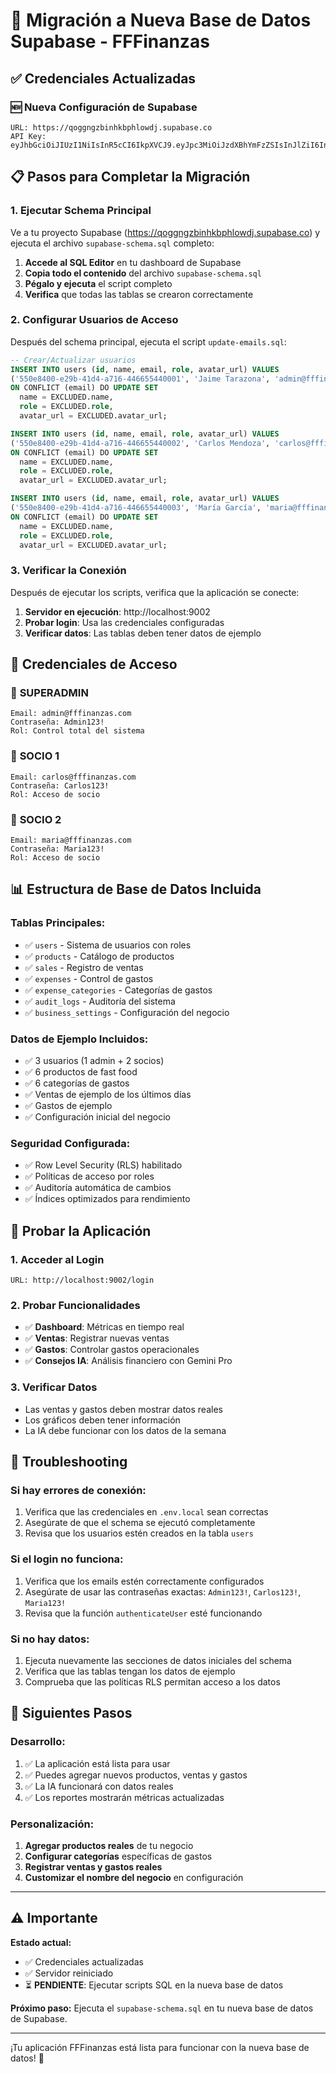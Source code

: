 # 🔄 Migración a Nueva Base de Datos Supabase - FFFinanzas

## ✅ Credenciales Actualizadas

### 🆕 **Nueva Configuración de Supabase**
```env
URL: https://qoggngzbinhkbphlowdj.supabase.co
API Key: eyJhbGciOiJIUzI1NiIsInR5cCI6IkpXVCJ9.eyJpc3MiOiJzdXBhYmFzZSIsInJlZiI6InFvZ2duZ3piaW5oa2JwaGxvd2RqIiwicm9sZSI6ImFub24iLCJpYXQiOjE3NTg0MzgwMzAsImV4cCI6MjA3NDAxNDAzMH0.I1xL5vSs740RTMeIcD6ZX2VlwKUqy4CJLEgg684AqmA
```

## 📋 Pasos para Completar la Migración

### 1. **Ejecutar Schema Principal**
Ve a tu proyecto Supabase (https://qoggngzbinhkbphlowdj.supabase.co) y ejecuta el archivo `supabase-schema.sql` completo:

1. **Accede al SQL Editor** en tu dashboard de Supabase
2. **Copia todo el contenido** del archivo `supabase-schema.sql` 
3. **Pégalo y ejecuta** el script completo
4. **Verifica** que todas las tablas se crearon correctamente

### 2. **Configurar Usuarios de Acceso**
Después del schema principal, ejecuta el script `update-emails.sql`:

```sql
-- Crear/Actualizar usuarios
INSERT INTO users (id, name, email, role, avatar_url) VALUES 
('550e8400-e29b-41d4-a716-446655440001', 'Jaime Tarazona', 'admin@fffinanzas.com', 'superadmin', '/avatars/admin.png')
ON CONFLICT (email) DO UPDATE SET
  name = EXCLUDED.name,
  role = EXCLUDED.role,
  avatar_url = EXCLUDED.avatar_url;

INSERT INTO users (id, name, email, role, avatar_url) VALUES 
('550e8400-e29b-41d4-a716-446655440002', 'Carlos Mendoza', 'carlos@fffinanzas.com', 'socio', '/avatars/socio1.png')
ON CONFLICT (email) DO UPDATE SET
  name = EXCLUDED.name,
  role = EXCLUDED.role,
  avatar_url = EXCLUDED.avatar_url;

INSERT INTO users (id, name, email, role, avatar_url) VALUES 
('550e8400-e29b-41d4-a716-446655440003', 'María García', 'maria@fffinanzas.com', 'socio', '/avatars/socio2.png')
ON CONFLICT (email) DO UPDATE SET
  name = EXCLUDED.name,
  role = EXCLUDED.role,
  avatar_url = EXCLUDED.avatar_url;
```

### 3. **Verificar la Conexión**
Después de ejecutar los scripts, verifica que la aplicación se conecte:

1. **Servidor en ejecución**: http://localhost:9002
2. **Probar login**: Usa las credenciales configuradas
3. **Verificar datos**: Las tablas deben tener datos de ejemplo

## 🔑 Credenciales de Acceso

### 🔱 **SUPERADMIN**
```
Email: admin@fffinanzas.com
Contraseña: Admin123!
Rol: Control total del sistema
```

### 👤 **SOCIO 1**
```
Email: carlos@fffinanzas.com
Contraseña: Carlos123!
Rol: Acceso de socio
```

### 👤 **SOCIO 2**
```
Email: maria@fffinanzas.com
Contraseña: Maria123!
Rol: Acceso de socio
```

## 📊 Estructura de Base de Datos Incluida

### **Tablas Principales:**
- ✅ `users` - Sistema de usuarios con roles
- ✅ `products` - Catálogo de productos
- ✅ `sales` - Registro de ventas
- ✅ `expenses` - Control de gastos
- ✅ `expense_categories` - Categorías de gastos
- ✅ `audit_logs` - Auditoría del sistema
- ✅ `business_settings` - Configuración del negocio

### **Datos de Ejemplo Incluidos:**
- ✅ 3 usuarios (1 admin + 2 socios)
- ✅ 6 productos de fast food
- ✅ 6 categorías de gastos
- ✅ Ventas de ejemplo de los últimos días
- ✅ Gastos de ejemplo
- ✅ Configuración inicial del negocio

### **Seguridad Configurada:**
- ✅ Row Level Security (RLS) habilitado
- ✅ Políticas de acceso por roles
- ✅ Auditoría automática de cambios
- ✅ Índices optimizados para rendimiento

## 🚀 Probar la Aplicación

### **1. Acceder al Login**
```
URL: http://localhost:9002/login
```

### **2. Probar Funcionalidades**
- ✅ **Dashboard**: Métricas en tiempo real
- ✅ **Ventas**: Registrar nuevas ventas
- ✅ **Gastos**: Controlar gastos operacionales
- ✅ **Consejos IA**: Análisis financiero con Gemini Pro

### **3. Verificar Datos**
- Las ventas y gastos deben mostrar datos reales
- Los gráficos deben tener información
- La IA debe funcionar con los datos de la semana

## 🔧 Troubleshooting

### **Si hay errores de conexión:**
1. Verifica que las credenciales en `.env.local` sean correctas
2. Asegúrate de que el schema se ejecutó completamente
3. Revisa que los usuarios estén creados en la tabla `users`

### **Si el login no funciona:**
1. Verifica que los emails estén correctamente configurados
2. Asegúrate de usar las contraseñas exactas: `Admin123!`, `Carlos123!`, `Maria123!`
3. Revisa que la función `authenticateUser` esté funcionando

### **Si no hay datos:**
1. Ejecuta nuevamente las secciones de datos iniciales del schema
2. Verifica que las tablas tengan los datos de ejemplo
3. Comprueba que las políticas RLS permitan acceso a los datos

## 📝 Siguientes Pasos

### **Desarrollo:**
1. ✅ La aplicación está lista para usar
2. ✅ Puedes agregar nuevos productos, ventas y gastos
3. ✅ La IA funcionará con datos reales
4. ✅ Los reportes mostrarán métricas actualizadas

### **Personalización:**
1. **Agregar productos reales** de tu negocio
2. **Configurar categorías** específicas de gastos
3. **Registrar ventas y gastos reales**
4. **Customizar el nombre del negocio** en configuración

---

## ⚠️ Importante

**Estado actual:**
- ✅ Credenciales actualizadas
- ✅ Servidor reiniciado
- ⏳ **PENDIENTE**: Ejecutar scripts SQL en la nueva base de datos

**Próximo paso:** Ejecuta el `supabase-schema.sql` en tu nueva base de datos de Supabase.

---

¡Tu aplicación FFFinanzas está lista para funcionar con la nueva base de datos! 🎉